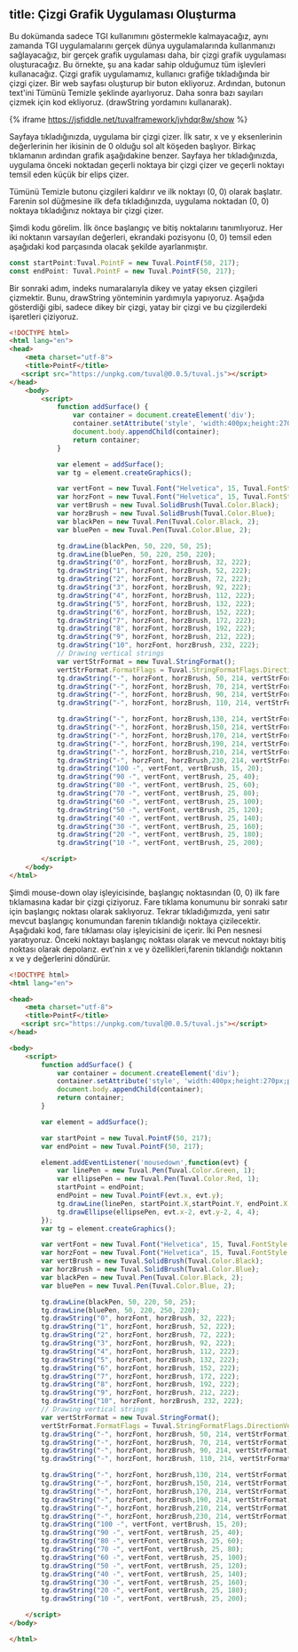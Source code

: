 title: Çizgi Grafik Uygulaması Oluşturma
---
Bu dokümanda sadece TGI kullanımını göstermekle kalmayacağız, aynı zamanda TGI uygulamalarını gerçek dünya uygulamalarında kullanmanızı sağlayacağız, bir gerçek grafik uygulaması daha, bir çizgi grafik uygulaması oluşturacağız. Bu örnekte, şu ana kadar sahip olduğumuz tüm işlevleri kullanacağız. Çizgi grafik uygulamamız, kullanıcı grafiğe tıkladığında bir çizgi çizer.
Bir web sayfası oluşturup  bir buton ekliyoruz. Ardından, butonun text'ini Tümünü Temizle şeklinde ayarlıyoruz. Daha sonra bazı sayıları çizmek için kod ekliyoruz. (drawString yordamını kullanarak).

{% iframe https://jsfiddle.net/tuvalframework/jvhdqr8w/show %}

Sayfaya tıkladığınızda, uygulama bir çizgi çizer. İlk satır, x ve y eksenlerinin değerlerinin her ikisinin de 0 olduğu sol alt köşeden başlıyor. Birkaç tıklamanın ardından grafik aşağıdakine benzer. Sayfaya her tıkladığınızda, uygulama önceki noktadan geçerli noktaya bir çizgi çizer ve geçerli noktayı temsil eden küçük bir elips çizer.

Tümünü Temizle butonu çizgileri kaldırır ve ilk noktayı (0, 0) olarak başlatır. Farenin sol düğmesine ilk defa tıkladığınızda, uygulama noktadan (0, 0) noktaya tıkladığınız noktaya bir çizgi çizer.

Şimdi kodu görelim. İlk önce başlangıç ve bitiş noktalarını tanımlıyoruz. Her iki noktanın varsayılan değerleri, ekrandaki pozisyonu (0, 0) temsil eden aşağıdaki kod parçasında olacak şekilde ayarlanmıştır.

````typescript
const startPoint:Tuval.PointF = new Tuval.PointF(50, 217);
const endPoint: Tuval.PointF = new Tuval.PointF(50, 217);
````
Bir sonraki adım, indeks numaralarıyla dikey ve yatay eksen çizgileri çizmektir. Bunu, drawString yönteminin yardımıyla yapıyoruz. Aşağıda gösterdiği gibi, sadece dikey bir çizgi, yatay bir çizgi ve bu çizgilerdeki işaretleri çiziyoruz.
````html
<!DOCTYPE html>
<html lang="en">
<head>
    <meta charset="utf-8">
    <title>PointF</title>
   <script src="https://unpkg.com/tuval@0.0.5/tuval.js"></script>
</head>
    <body>
        <script>
            function addSurface() {
                var container = document.createElement('div');
                container.setAttribute('style', 'width:400px;height:270px;padding:10px;box-shadow:0 1px 4px rgba(0, 0, 0, 0.3), 0 0 40px rgba(0, 0, 0, 0.1) inset');
                document.body.appendChild(container);
                return container;
            }

            var element = addSurface();
            var tg = element.createGraphics();

            var vertFont = new Tuval.Font("Helvetica", 15, Tuval.FontStyle.Bold);
            var horzFont = new Tuval.Font("Helvetica", 15, Tuval.FontStyle.Bold);
            var vertBrush = new Tuval.SolidBrush(Tuval.Color.Black);
            var horzBrush = new Tuval.SolidBrush(Tuval.Color.Blue);
            var blackPen = new Tuval.Pen(Tuval.Color.Black, 2);
            var bluePen = new Tuval.Pen(Tuval.Color.Blue, 2);

            tg.drawLine(blackPen, 50, 220, 50, 25);
            tg.drawLine(bluePen, 50, 220, 250, 220);
            tg.drawString("0", horzFont, horzBrush, 32, 222);
            tg.drawString("1", horzFont, horzBrush, 52, 222);
            tg.drawString("2", horzFont, horzBrush, 72, 222);
            tg.drawString("3", horzFont, horzBrush, 92, 222);
            tg.drawString("4", horzFont, horzBrush, 112, 222);
            tg.drawString("5", horzFont, horzBrush, 132, 222);
            tg.drawString("6", horzFont, horzBrush, 152, 222);
            tg.drawString("7", horzFont, horzBrush, 172, 222);
            tg.drawString("8", horzFont, horzBrush, 192, 222);
            tg.drawString("9", horzFont, horzBrush, 212, 222);
            tg.drawString("10", horzFont, horzBrush, 232, 222);
            // Drawing vertical strings
            var vertStrFormat = new Tuval.StringFormat();
            vertStrFormat.FormatFlags = Tuval.StringFormatFlags.DirectionVertical;
            tg.drawString("-", horzFont, horzBrush, 50, 214, vertStrFormat);
            tg.drawString("-", horzFont, horzBrush, 70, 214, vertStrFormat);
            tg.drawString("-", horzFont, horzBrush, 90, 214, vertStrFormat);
            tg.drawString("-", horzFont, horzBrush, 110, 214, vertStrFormat);

            tg.drawString("-", horzFont, horzBrush,130, 214, vertStrFormat);
            tg.drawString("-", horzFont, horzBrush,150, 214, vertStrFormat);
            tg.drawString("-", horzFont, horzBrush,170, 214, vertStrFormat);
            tg.drawString("-", horzFont, horzBrush,190, 214, vertStrFormat);
            tg.drawString("-", horzFont, horzBrush,210, 214, vertStrFormat);
            tg.drawString("-", horzFont, horzBrush,230, 214, vertStrFormat);
            tg.drawString("100 -", vertFont, vertBrush, 15, 20);
            tg.drawString("90 -", vertFont, vertBrush, 25, 40);
            tg.drawString("80 -", vertFont, vertBrush, 25, 60);
            tg.drawString("70 -", vertFont, vertBrush, 25, 80);
            tg.drawString("60 -", vertFont, vertBrush, 25, 100);
            tg.drawString("50 -", vertFont, vertBrush, 25, 120);
            tg.drawString("40 -", vertFont, vertBrush, 25, 140);
            tg.drawString("30 -", vertFont, vertBrush, 25, 160);
            tg.drawString("20 -", vertFont, vertBrush, 25, 180);
            tg.drawString("10 -", vertFont, vertBrush, 25, 200);

        </script>
    </body>
</html>
````
Şimdi mouse-down olay işleyicisinde, başlangıç noktasından (0, 0) ilk fare tıklamasına kadar bir çizgi çiziyoruz. Fare tıklama konumunu bir sonraki satır için başlangıç noktası olarak saklıyoruz. Tekrar tıkladığımızda, yeni satır mevcut başlangıç konumundan farenin tıklandığı noktaya çizilecektir. Aşağıdaki kod, fare tıklaması olay işleyicisini de içerir. İki Pen nesnesi yaratıyoruz. Önceki noktayı başlangıç noktası olarak ve mevcut noktayı bitiş noktası olarak depolarız. evt'nin x ve y özellikleri,farenin tıklandığı noktanın x ve y değerlerini döndürür.

````html
<!DOCTYPE html>
<html lang="en">

<head>
    <meta charset="utf-8">
    <title>PointF</title>
   <script src="https://unpkg.com/tuval@0.0.5/tuval.js"></script>
</head>

<body>
    <script>
        function addSurface() {
            var container = document.createElement('div');
            container.setAttribute('style', 'width:400px;height:270px;padding:10px;box-shadow:0 1px 4px rgba(0, 0, 0, 0.3), 0 0 40px rgba(0, 0, 0, 0.1) inset');
            document.body.appendChild(container);
            return container;
        }

        var element = addSurface();

        var startPoint = new Tuval.PointF(50, 217);
		var endPoint = new Tuval.PointF(50, 217);

        element.addEventListener('mousedown',function(evt) {
            var linePen = new Tuval.Pen(Tuval.Color.Green, 1);
            var ellipsePen = new Tuval.Pen(Tuval.Color.Red, 1);
            startPoint = endPoint;
            endPoint = new Tuval.PointF(evt.x, evt.y);
            tg.drawLine(linePen, startPoint.X,startPoint.Y, endPoint.X,endPoint.Y);
            tg.drawEllipse(ellipsePen, evt.x-2, evt.y-2, 4, 4);
        });
        var tg = element.createGraphics();

        var vertFont = new Tuval.Font("Helvetica", 15, Tuval.FontStyle.Bold);
        var horzFont = new Tuval.Font("Helvetica", 15, Tuval.FontStyle.Bold);
        var vertBrush = new Tuval.SolidBrush(Tuval.Color.Black);
        var horzBrush = new Tuval.SolidBrush(Tuval.Color.Blue);
        var blackPen = new Tuval.Pen(Tuval.Color.Black, 2);
        var bluePen = new Tuval.Pen(Tuval.Color.Blue, 2);

        tg.drawLine(blackPen, 50, 220, 50, 25);
        tg.drawLine(bluePen, 50, 220, 250, 220);
        tg.drawString("0", horzFont, horzBrush, 32, 222);
        tg.drawString("1", horzFont, horzBrush, 52, 222);
        tg.drawString("2", horzFont, horzBrush, 72, 222);
        tg.drawString("3", horzFont, horzBrush, 92, 222);
        tg.drawString("4", horzFont, horzBrush, 112, 222);
        tg.drawString("5", horzFont, horzBrush, 132, 222);
        tg.drawString("6", horzFont, horzBrush, 152, 222);
        tg.drawString("7", horzFont, horzBrush, 172, 222);
        tg.drawString("8", horzFont, horzBrush, 192, 222);
        tg.drawString("9", horzFont, horzBrush, 212, 222);
        tg.drawString("10", horzFont, horzBrush, 232, 222);
        // Drawing vertical strings
        var vertStrFormat = new Tuval.StringFormat();
        vertStrFormat.FormatFlags = Tuval.StringFormatFlags.DirectionVertical;
        tg.drawString("-", horzFont, horzBrush, 50, 214, vertStrFormat);
        tg.drawString("-", horzFont, horzBrush, 70, 214, vertStrFormat);
        tg.drawString("-", horzFont, horzBrush, 90, 214, vertStrFormat);
        tg.drawString("-", horzFont, horzBrush, 110, 214, vertStrFormat);

        tg.drawString("-", horzFont, horzBrush,130, 214, vertStrFormat);
        tg.drawString("-", horzFont, horzBrush,150, 214, vertStrFormat);
        tg.drawString("-", horzFont, horzBrush,170, 214, vertStrFormat);
        tg.drawString("-", horzFont, horzBrush,190, 214, vertStrFormat);
        tg.drawString("-", horzFont, horzBrush,210, 214, vertStrFormat);
        tg.drawString("-", horzFont, horzBrush,230, 214, vertStrFormat);
        tg.drawString("100 -", vertFont, vertBrush, 15, 20);
        tg.drawString("90 -", vertFont, vertBrush, 25, 40);
        tg.drawString("80 -", vertFont, vertBrush, 25, 60);
        tg.drawString("70 -", vertFont, vertBrush, 25, 80);
        tg.drawString("60 -", vertFont, vertBrush, 25, 100);
        tg.drawString("50 -", vertFont, vertBrush, 25, 120);
        tg.drawString("40 -", vertFont, vertBrush, 25, 140);
        tg.drawString("30 -", vertFont, vertBrush, 25, 160);
        tg.drawString("20 -", vertFont, vertBrush, 25, 180);
        tg.drawString("10 -", vertFont, vertBrush, 25, 200);

    </script>
</body>

</html>
````